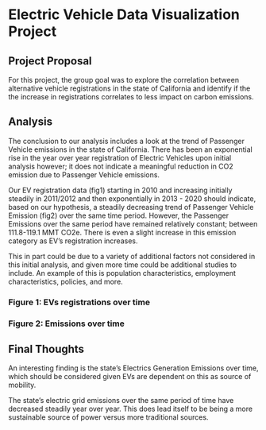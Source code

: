 # Electric Vehicle Data Visualization Project

## Project Proposal
For this project, the group goal was to explore the correlation between alternative vehicle registrations in the state of California and identify if the the increase in registrations correlates to less impact on carbon emissions. 

## Analysis
The conclusion to our analysis includes a look at the trend of Passenger Vehicle emissions in the state of California. There has been an  exponential rise in the year over year registration of Electric Vehicles upon initial analysis however; it does not indicate a meaningful reduction in CO2 emission due to Passenger Vehicle emissions.

Our EV registration data (fig1) starting in 2010 and increasing initially steadily in 2011/2012 and then exponentially in 2013 - 2020 should indicate, based on our hypothesis, a steadily decreasing trend of Passenger Vehicle Emission (fig2) over the same time period.  However, the Passenger  Emissions over the same period have remained relatively constant; between 111.8-119.1 MMT CO2e. There is even a slight increase in this emission category as EV’s registration increases.

This in part could be due to a variety of additional factors not considered in this initial analysis, and given more time could be additional studies to include. An example of this is population characteristics, employment characteristics,  policies, and more.

### Figure 1: EVs registrations over time

### Figure 2: Emissions over time

## Final Thoughts
An interesting finding is the state’s Electrics Generation Emissions over time, which should be considered given EVs are dependent on this as source of mobility. 

The state’s electric grid emissions over the same period of time have decreased steadily year over year. This does lead itself to be being a more sustainable source of power versus more traditional sources.
